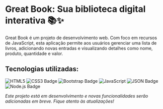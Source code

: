 # Great Book: Sua biblioteca digital interativa 📚✨

Great Book é um projeto de desenvolvimento web. Com foco em recursos de JavaScript, esta aplicação permite aos usuários gerenciar uma lista de livros, adicionando novas entradas e visualizando detalhes como nome, produto, quantidade e valor.

## **Tecnologias utilizadas:**

![HTML5](https://img.shields.io/badge/HTML5-E34F26?logo=html5&logoColor=fff&style=for-the-badge)
![CSS3 Badge](https://img.shields.io/badge/CSS3-1572B6?logo=css3&logoColor=fff&style=for-the-badge)
![Bootstrap Badge](https://img.shields.io/badge/Bootstrap-7952B3?logo=bootstrap&logoColor=fff&style=for-the-badge)
![JavaScript](https://img.shields.io/badge/javascript-%23323330.svg?style=for-the-badge&logo=javascript&logoColor=%23F7DF1E)
![JSON Badge](https://img.shields.io/badge/JSON-000?logo=json&logoColor=fff&style=for-the-badge)
![Node.js Badge](https://img.shields.io/badge/Node.js-5FA04E?logo=nodedotjs&logoColor=fff&style=flat-square)

*Este projeto está em desenvolvimento e novas funcionalidades serão adicionadas em breve. Fique atento às atualizações!*
